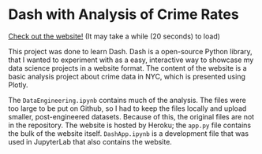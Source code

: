 # Dash with Analysis of Crime Rates 

[Check out the website!](http://crime-rates-dash.herokuapp.com/) (It may take a while (20 seconds) to load)

This project was done to learn Dash. Dash is a open-source Python library, that I wanted to experiment with as a easy, interactive way to showcase my data science projects in a website format. The content of the website is a basic analysis project about crime data in NYC, which is presented using Plotly.

The `DataEngineering.ipynb` contains much of the analysis. The files were too large to be put on Github, so I had to keep the files locally and upload smaller, post-engineered datasets. Because of this, the original files are not in the repository. The website is hosted by Heroku; the `app.py` file contains the bulk of the website itself. `DashApp.ipynb` is a development file that was used in JupyterLab that also contains the website.
